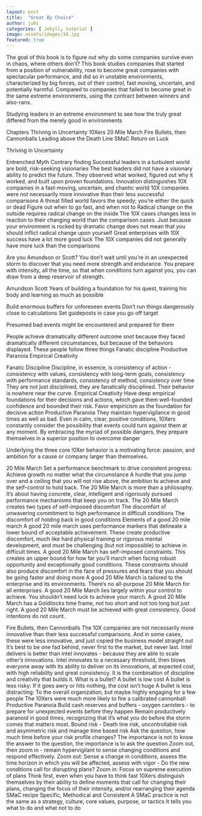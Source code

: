 ```yaml
---
layout: post
title:  "Great By Choice"
author: juhi
categories: [ Jekyll, tutorial ]
image: assets/images/10.jpg
featured: true
---
```


The goal of this book is to figure out why do some companies survive even in chaos, where others don’t?
This book studies companies that started from a position of vulnerability, rose to become great companies with spectacular performance, and did so in unstable environments, characterized by big forces, out of their control, fast moving, uncertain, and potentially harmful. Compared to companies that failed to become great in the same extreme environments, using the contract between winners and also-rans.

Studying leaders in an extreme environment to see how the truly great differed from the merely good in environments

Chapters
Thriving in Uncertainty
10Xers
20 Mile March
Fire Bullets, then Cannonballs
Leading above the Death Line
SMaC
Return on Luck

Thriving in Uncertainty


Entrenched Myth
Contrary finding
Successful leaders in a turbulent world are bold, risk-seeking visionaries
The best leaders did not have a visionary ability to predict the future. They observed what worked, figured out why it worked, and built upon proven foundations.
Innovation distinguishes 10X companies in a fast-moving, uncertain, and chaotic world
10X companies were not necessarily more innovative than their less successful comparisons
A threat filled world favors the speedy; you’re either the quick or dead
Figure out when to go fast, and when not to
Radical change on the outside requires radical change on the inside
The 10X cases changes less in reaction to their changing world than the comparison cases. Just because your environment is rocked by dramatic change does not mean that you should inflict radical change upon yourself
Great enterprises with 10X success have a lot more good luck
The 10X companies did not generally have more luck than the comparisons


Are you Amundson or Scott?
You don’t wait until you’re in an unexpected storm to discover that you need more strength and endurance.
You prepare with intensity, all the time, so that when conditions turn against you, you can draw from a deep reservoir of strength.




Amundson
Scott
Years of building a foundation for his quest, training his body and learning as much as possible


Build enormous buffers for unforeseen events
Don’t run things dangerously close to calculations
Set guideposts in case you go off target


Presumed bad events might be encountered and prepared for them



People achieve dramatically different outcome snot because they faced dramatically different circumstances, but because of the behaviors displayed.
These people follow three things
Fanatic discipline
Productive Paranoia
Empirical Creativity



Fanatic Discipline
Discipline, in essence, is consistency of action - consistency with values, consistency with long-term goals, consistency with performance standards, consistency of method, consistency over time
They are not just disciplined, they are fanatically disciplined. Their behavior is nowhere near the curve.
Empirical Creativity
Have deep empirical foundations for their decisions and actions, which gave them well-founded confidence and bounded their risk.
Favor empiricism as the foundation for decisive action
Productive Paranoia
They maintain hypervigilance in good times as well as bad. Even in calm, clear, positive conditions, 10Xers constantly consider the possibility that events could turn against them at any moment. 
By embracing the myriad of possible dangers, they prepare themselves in a superior position to overcome danger

Underlying the three core !0Xer behavior is a motivating force: passion, and ambition for a cause or company larger than themselves. 

20 Mile March
Set a performance benchmark to drive consistent progress: Achieve growth no matter what the circumstance
A hurdle that you jump over and a ceiling that you will not rise above, the ambition to achieve and the self-control to hold back.
The 20 Mile March is more than a philosophy. It’s about having concrete, clear, intelligent and rigorously pursued performance mechanisms that keep you on track. The 20 Mile March creates two types of self-imposed discomfort
The discomfort of unwavering commitment to high performance in difficult conditions
The discomfort of holding back in good conditions
Elements of a good 20 mile march
A good 20 mile march uses performance markers that delineate a lower bound of acceptable achievement. These create productive discomfort, much like hard physical training or rigorous mental development, and must be challenging (but not impossible) to achieve in difficult times.
A good 20 Mile March has self-imposed constraints. This creates an upper bound for how far you’ll march when facing robust opportunity and exceptionally good conditions. These constraints should also produce discomfort in the face of pressures and fears that you should be going faster and doing more
A good 20 Mile March is tailored to the enterprise and its environments. There’s no all-purpose 20 Mile March for all enterprises. 
A good 20 Mile March lies largely within your control to achieve. You shouldn’t need luck to achieve your march.
A good 20 Mile March has a Goldilocks time frame, not too short and not too long but just right.
A good 20 Mile March must be achieved with great consistency. Good intentions do not count.

Fire Bullets, then Cannonballs
The 10X companies are not necessarily more innovative than their less successful comparisons. And in some cases, these were less innovative, and just copied the business model straight out
It’s best to be one fad behind, never first to the market, but never last.
Intel delivers is better than intel innovates - because they are able to scale other’s innovations. Intel innovates to a necessary threshold, then blows everyone away with its ability to deliver on its innovations, at expected cost, with high reliability and great consistency.
It is the combination of discipline and creativity that builds it.
What is a bullet?
A bullet is low cost
A bullet is less risky: If it goes awry or hits nothing, the cost isn’t huge
A bullet is less distracting: To the overall organization, but maybe highly engaging for a few people
The 10Xers were much more likely to fire a calibrated cannonball
Productive Paranoia
Build cash reserves and buffers - oxygen canisters - to prepare for unexpected events before they happen
Remain productively paranoid in good times, recognizing that it’s what you do before the storm comes that matters most.
Bound risk - Death line risk, uncontrollable risk and asymmetric risk and manage time based risk
Ask the question, how much time before your risk profile changes? The importance is not to know the answer to the question, the importance is to ask the question
Zoom out, then zoom in - remain hypervigilant to sense changing conditions and respond effectively.
Zoom out: Sense a change in conditions, assess the time horizon in which you will be affected, assess with vigor - Do the new conditions call for disrupting plans? 
Zoom in: Focus on supreme execution of plans
Think first, even when you have to think fast
10Xers distinguish themselves by their ability to define moments that call for changing their plans, changing the focus of their intensity, and/or rearranging their agenda
SMaC recipe
Specific, Methodical and Consistent
A SMaC practice is not the same as a strategy, culture, core values, purpose, or tactics
It tells you what to do and what not to do
